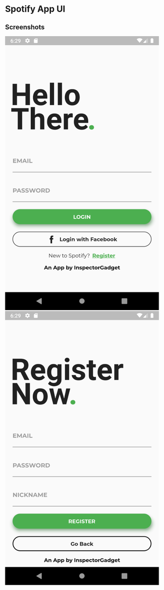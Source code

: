 # Spotify App UI

## Screenshots

![Login Page](screenshots/login.png)
![Register Page](screenshots/register.png)